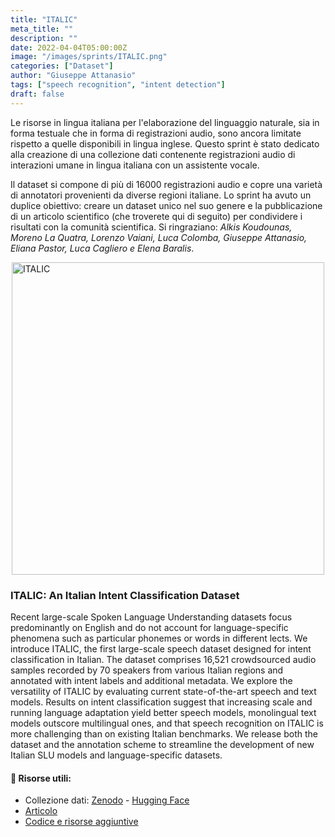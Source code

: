 ```yaml
---
title: "ITALIC"
meta_title: ""
description: ""
date: 2022-04-04T05:00:00Z
image: "/images/sprints/ITALIC.png"
categories: ["Dataset"]
author: "Giuseppe Attanasio"
tags: ["speech recognition", "intent detection"]
draft: false
---
```



Le risorse in lingua italiana per l'elaborazione del linguaggio naturale, sia in forma testuale che in forma di registrazioni audio, sono ancora limitate rispetto a quelle disponibili in lingua inglese. Questo sprint è stato dedicato alla creazione di una collezione dati contenente registrazioni audio di interazioni umane in lingua italiana con un assistente vocale.

Il dataset si compone di più di 16000 registrazioni audio e copre una varietà di annotatori provenienti da diverse regioni italiane. 
Lo sprint ha avuto un duplice obiettivo: creare un dataset unico nel suo genere e la pubblicazione di un articolo scientifico (che troverete qui di seguito) per condividere i risultati con la comunità scientifica.
Si ringraziano: *Alkis Koudounas, Moreno La Quatra, Lorenzo Vaiani, Luca Colomba, Giuseppe Attanasio, Eliana Pastor, Luca Cagliero e Elena Baralis*. 

<img src="/images/sprints/ITALIC.png" alt="ITALIC" width="500" style="display: block; margin-left: auto; margin-right: auto;">

### ITALIC: An Italian Intent Classification Dataset

Recent large-scale Spoken Language Understanding datasets focus predominantly on English and do not account for language-specific phenomena such as particular phonemes or words in different lects. We introduce ITALIC, the first large-scale speech dataset designed for intent classification in Italian. The dataset comprises 16,521 crowdsourced audio samples recorded by 70 speakers from various Italian regions and annotated with intent labels and additional metadata. We explore the versatility of ITALIC by evaluating current state-of-the-art speech and text models. Results on intent classification suggest that increasing scale and running language adaptation yield better speech models, monolingual text models outscore multilingual ones, and that speech recognition on ITALIC is more challenging than on existing Italian benchmarks. We release both the dataset and the annotation scheme to streamline the development of new Italian SLU models and language-specific datasets.

#### 💾 Risorse utili:
- Collezione dati: [Zenodo](https://zenodo.org/records/8040649) - [Hugging Face](https://huggingface.co/datasets/RiTA-nlp/ITALIC)
- [Articolo](https://www.isca-archive.org/interspeech_2023/koudounas23_interspeech.html)
- [Codice e risorse aggiuntive](https://github.com/RiTA-nlp/ITALIC)